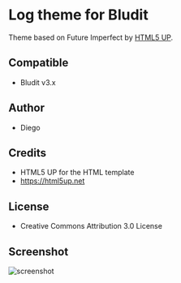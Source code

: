 # Log theme for Bludit
Theme based on Future Imperfect by [HTML5 UP](https://html5up.net).

## Compatible
- Bludit v3.x

## Author
- Diego

## Credits
- HTML5 UP for the HTML template
- https://html5up.net

## License
- Creative Commons Attribution 3.0 License

## Screenshot
![screenshot](https://raw.githubusercontent.com/bludit-themes/log/master/screenshot.png)

